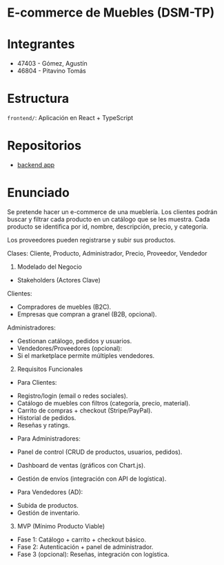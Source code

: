# E-commerce de Muebles (DSM-TP)

# Integrantes

- 47403 - Gómez, Agustín
- 46804 - Pitavino Tomás

# Estructura

<!-- `backend/`: API en Node.js + Express + MongoDB -->

`frontend/`: Aplicación en React + TypeScript

# Repositorios

- [backend app](https://github.com/lordagustin22/ECommerce-dsw-backend)

# Enunciado

Se pretende hacer un e-commerce de una mueblería. Los clientes podrán buscar y filtrar cada producto en un catálogo que se les muestra. Cada producto se identifica por id, nombre, descripción, precio, y categoría.

Los proveedores pueden registrarse y subir sus productos.

Clases: Cliente, Producto, Administrador, Precio, Proveedor, Vendedor

1. Modelado del Negocio

- Stakeholders (Actores Clave)

Clientes:

- Compradores de muebles (B2C).
- Empresas que compran a granel (B2B, opcional).

Administradores:

- Gestionan catálogo, pedidos y usuarios.
- Vendedores/Proveedores (opcional):
- Si el marketplace permite múltiples vendedores.

2. Requisitos Funcionales

- Para Clientes:

* Registro/login (email o redes sociales).
* Catálogo de muebles con filtros (categoría, precio, material).
* Carrito de compras + checkout (Stripe/PayPal).
* Historial de pedidos.
* Reseñas y ratings.

- Para Administradores:

* Panel de control (CRUD de productos, usuarios, pedidos).

* Dashboard de ventas (gráficos con Chart.js).

* Gestión de envíos (integración con API de logística).

- Para Vendedores (AD):

* Subida de productos.
* Gestión de inventario.

3. MVP (Mínimo Producto Viable)

- Fase 1: Catálogo + carrito + checkout básico.
- Fase 2: Autenticación + panel de administrador.
- Fase 3 (opcional): Reseñas, integración con logística.

<!-- 4. Tecnologías Confirmadas -->
<!---->
<!-- - Frontend: React + TypeScript + TailwindCSS. -->
<!-- - Backend: Node.js + Express + MongoDB. -->
<!-- - Pagos: Stripe/PayPal (sandbox para testing). -->
<!-- - Cloud: MongoDB Atlas + Cloudinary (imágenes). -->
